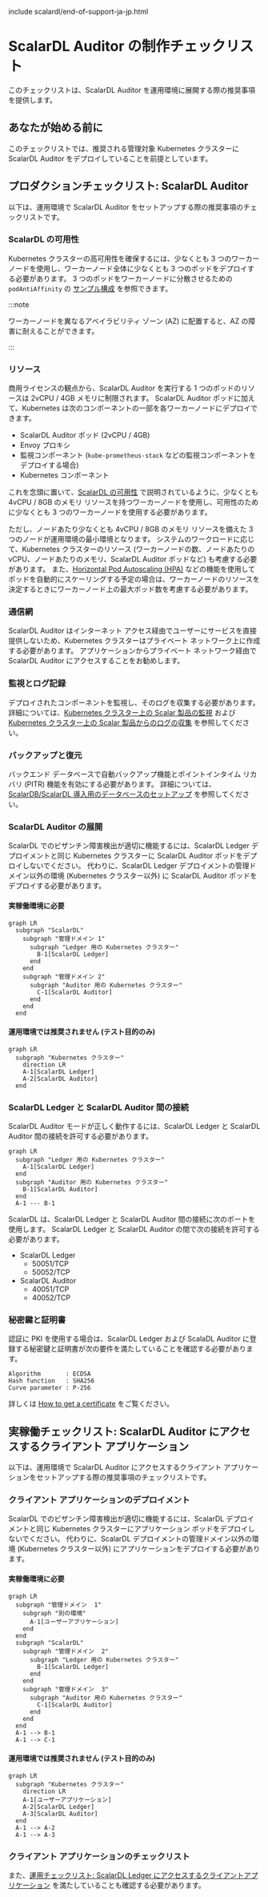 include scalardl/end-of-support-ja-jp.html

# ScalarDL Auditor の制作チェックリスト

このチェックリストは、ScalarDL Auditor を運用環境に展開する際の推奨事項を提供します。

## あなたが始める前に

このチェックリストでは、推奨される管理対象 Kubernetes クラスターに ScalarDL Auditor をデプロイしていることを前提としています。

## プロダクションチェックリスト: ScalarDL Auditor

以下は、運用環境で ScalarDL Auditor をセットアップする際の推奨事項のチェックリストです。

### ScalarDL の可用性

Kubernetes クラスターの高可用性を確保するには、少なくとも 3 つのワーカーノードを使用し、ワーカーノード全体に少なくとも 3 つのポッドをデプロイする必要があります。 3 つのポッドをワーカーノードに分散させるための `podAntiAffinity` の [サンプル構成](../conf/scalardl-audit-custom-values.yaml) を参照できます。

:::note

ワーカーノードを異なるアベイラビリティ ゾーン (AZ) に配置すると、AZ の障害に耐えることができます。

:::

### リソース

商用ライセンスの観点から、ScalarDL Auditor を実行する 1 つのポッドのリソースは 2vCPU / 4GB メモリに制限されます。 ScalarDL Auditor ポッドに加えて、Kubernetes は次のコンポーネントの一部を各ワーカーノードにデプロイできます。

* ScalarDL Auditor ポッド (2vCPU / 4GB)
* Envoy プロキシ
* 監視コンポーネント (`kube-prometheus-stack` などの監視コンポーネントをデプロイする場合)
* Kubernetes コンポーネント

これを念頭に置いて、[ScalarDL の可用性](#scalardl-availability) で説明されているように、少なくとも 4vCPU / 8GB のメモリ リソースを持つワーカーノードを使用し、可用性のために少なくとも 3 つのワーカーノードを使用する必要があります。

ただし、ノードあたり少なくとも 4vCPU / 8GB のメモリ リソースを備えた 3 つのノードが運用環境の最小環境となります。 システムのワークロードに応じて、Kubernetes クラスターのリソース (ワーカーノードの数、ノードあたりの vCPU、ノードあたりのメモリ、ScalarDL Auditor ポッドなど) も考慮する必要があります。 また、[Horizontal Pod Autoscaling (HPA)](https://kubernetes.io/docs/tasks/run-application/horizontal-pod-autoscale/) などの機能を使用してポッドを自動的にスケーリングする予定の場合は、ワーカーノードのリソースを決定するときにワーカーノード上の最大ポッド数を考慮する必要があります。

### 通信網

ScalarDL Auditor はインターネット アクセス経由でユーザーにサービスを直接提供しないため、Kubernetes クラスターはプライベート ネットワーク上に作成する必要があります。 アプリケーションからプライベート ネットワーク経由で ScalarDL Auditor にアクセスすることをお勧めします。

### 監視とログ記録

デプロイされたコンポーネントを監視し、そのログを収集する必要があります。 詳細については、[Kubernetes クラスター上の Scalar 製品の監視](K8sMonitorGuide.md) および  [Kubernetes クラスター上の Scalar 製品からのログの収集](K8sLogCollectionGuide.md) を参照してください。

### バックアップと復元

バックエンド データベースで自動バックアップ機能とポイントインタイム リカバリ (PITR) 機能を有効にする必要があります。 詳細については、[ScalarDB/ScalarDL 導入用のデータベースのセットアップ](SetupDatabase.md) を参照してください。

### ScalarDL Auditor の展開

ScalarDL でのビザンチン障害検出が適切に機能するには、ScalarDL Ledger デプロイメントと同じ Kubernetes クラスターに ScalarDL Auditor ポッドをデプロイしないでください。 代わりに、ScalarDL Ledger デプロイメントの管理ドメイン以外の環境 (Kubernetes クラスター以外) に ScalarDL Auditor ポッドをデプロイする必要があります。

#### 実稼働環境に必要

```mermaid
graph LR
  subgraph "ScalarDL"
    subgraph "管理ドメイン 1"
      subgraph "Ledger 用の Kubernetes クラスター"
        B-1[ScalarDL Ledger]
      end
    end
    subgraph "管理ドメイン 2"
      subgraph "Auditor 用の Kubernetes クラスター"
        C-1[ScalarDL Auditor]
      end
    end
  end
```

#### 運用環境では推奨されません (テスト目的のみ)

```mermaid
graph LR
  subgraph "Kubernetes クラスター"
    direction LR
    A-1[ScalarDL Ledger]
    A-2[ScalarDL Auditor]
  end
```

### ScalarDL Ledger と ScalarDL Auditor 間の接続

ScalarDL Auditor モードが正しく動作するには、ScalarDL Ledger と ScalarDL Auditor 間の接続を許可する必要があります。

```mermaid
graph LR
  subgraph "Ledger 用の Kubernetes クラスター"
    A-1[ScalarDL Ledger]
  end
  subgraph "Auditor 用の Kubernetes クラスター"
    B-1[ScalarDL Auditor]
  end
  A-1 --- B-1
```

ScalarDL は、ScalarDL Ledger と ScalarDL Auditor 間の接続に次のポートを使用します。 ScalarDL Ledger と ScalarDL Auditor の間で次の接続を許可する必要があります。

* ScalarDL Ledger
  * 50051/TCP
  * 50052/TCP
* ScalarDL Auditor
  * 40051/TCP
  * 40052/TCP

### 秘密鍵と証明書

認証に PKI を使用する場合は、ScalarDL Ledger および ScalaDL Auditor に登録する秘密鍵と証明書が次の要件を満たしていることを確認する必要があります。

```console
Algorithm       : ECDSA
Hash function   : SHA256
Curve parameter : P-256
```

詳しくは [How to get a certificate](https://github.com/scalar-labs/scalardl/blob/master/docs/ca/caclient-getting-started.md) をご覧ください。

## 実稼働チェックリスト: ScalarDL Auditor にアクセスするクライアント アプリケーション

以下は、運用環境で ScalarDL Auditor にアクセスするクライアント アプリケーションをセットアップする際の推奨事項のチェックリストです。

### クライアント アプリケーションのデプロイメント

ScalarDL でのビザンチン障害検出が適切に機能するには、ScalarDL デプロイメントと同じ Kubernetes クラスターにアプリケーション ポッドをデプロイしないでください。 代わりに、ScalarDL デプロイメントの管理ドメイン以外の環境 (Kubernetes クラスター以外) にアプリケーションをデプロイする必要があります。

#### 実稼働環境に必要

```mermaid
graph LR
  subgraph "管理ドメイン  1"
    subgraph "別の環境"
      A-1[ユーザーアプリケーション]
    end
  end
  subgraph "ScalarDL"
    subgraph "管理ドメイン  2"
      subgraph "Ledger 用の Kubernetes クラスター"
        B-1[ScalarDL Ledger]
      end
    end
    subgraph "管理ドメイン  3"
      subgraph "Auditor 用の Kubernetes クラスター"
        C-1[ScalarDL Auditor]
      end
    end
  end
  A-1 --> B-1
  A-1 --> C-1
```

#### 運用環境では推奨されません (テスト目的のみ)

```mermaid
graph LR
  subgraph "Kubernetes クラスター"
    direction LR
    A-1[ユーザーアプリケーション]
    A-2[ScalarDL Ledger]
    A-3[ScalarDL Auditor]
  end
  A-1 --> A-2
  A-1 --> A-3
```

### クライアント アプリケーションのチェックリスト

また、[運用チェックリスト: ScalarDL Ledger にアクセスするクライアントアプリケーション](ProductionChecklistForScalarDLLedger.md#運用チェックリスト-scalardl-ledger-にアクセスするクライアントアプリケーション) を満たしていることも確認する必要があります。
